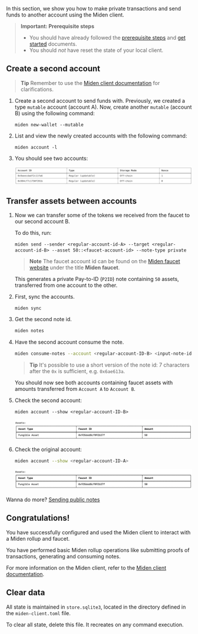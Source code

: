 In this section, we show you how to make private transactions and send funds to another account using the Miden client.

> **Important: Prerequisite steps**
> - You should have already followed the [prerequisite steps](prerequisites.md) and [get started](create-account-use-faucet.md) documents.
> - You should *not* have reset the state of your local client.

## Create a second account

> **Tip**
> Remember to use the [Miden client documentation](https://0xpolygonmiden.github.io/miden-docs/miden-client/cli-reference.html) for clarifications.

1. Create a second account to send funds with. Previously, we created a type `mutable` account (account A). Now, create another `mutable` (account B) using the following command:

      ```shell
      miden new-wallet --mutable
      ```

2. List and view the newly created accounts with the following command:

      ```shell
      miden account -l
      ```

3. You should see two accounts:

      ![Result of listing miden accounts](../img/tutorials/two-accounts.png)

## Transfer assets between accounts

1. Now we can transfer some of the tokens we received from the faucet to our second account B. 

    To do this, run:

    ```shell
    miden send --sender <regular-account-id-A> --target <regular-account-id-B> --asset 50::<faucet-account-id> --note-type private
    ```

    > **Note**
    > The faucet account id can be found on the [Miden faucet website](https://testnet.miden.io/) under the title **Miden faucet**.

    This generates a private Pay-to-ID (`P2ID`) note containing `50` assets, transferred from one account to the other.

2. First, sync the accounts.

    ```shell
    miden sync
    ```

3. Get the second note id.

    ```sh
    miden notes
    ```

4. Have the second account consume the note.

    ```sh
    miden consume-notes --account <regular-account-ID-B> <input-note-id>
    ```

    > **Tip**
    > It's possible to use a short version of the note id: 7 characters after the `0x` is sufficient, e.g. `0x6ae613a`.

    You should now see both accounts containing faucet assets with amounts transferred from `Account A` to `Account B`.

5. Check the second account:

    ```shell
    miden account --show <regular-account-ID-B>
    ```

    ![Result of listing miden accounts](../img/tutorials/account-b.png)

6. Check the original account:

    ```sh
    miden account --show <regular-account-ID-A>
    ```

    ![Result of listing miden accounts](../img/tutorials/account-a.png)

Wanna do more? [Sending public notes](p2p-public.md)

## Congratulations!

You have successfully configured and used the Miden client to interact with a Miden rollup and faucet. 

You have performed basic Miden rollup operations like submitting proofs of transactions, generating and consuming notes.

For more information on the Miden client, refer to the [Miden client documentation](https://0xpolygonmiden.github.io/miden-docs/miden-client/).

## Clear data

All state is maintained in `store.sqlite3`, located in the directory defined in the `miden-client.toml` file. 

To clear all state, delete this file. It recreates on any command execution.
